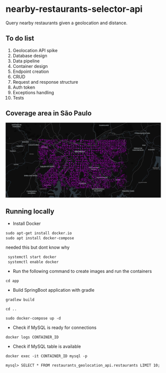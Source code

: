 # nearby-restaurants-selector-api
Query nearby restaurants given a geolocation and distance.

<h2>To do list </h3>
<ol>
    <li>Geolocation API spike</li> 
    <li>Database design</li> 
    <li>Data pipeline</li>
    <li>Container design</li> 
    <li>Endpoint creation</li>
    <li>CRUD</li>
    <li>Request and response structure</li>
    <li>Auth token</li>
    <li>Exceptions handling</li>
    <li>Tests</li>
</ol>

<h2>Coverage area in São Paulo</h2>

<img src="data/area.png" width="800">

<h2>Running locally</h2>

- Install Docker
```console
sudo apt-get install docker.io
sudo apt install docker-compose
```

needed this but dont know why
```console
 systemctl start docker
 systemctl enable docker
```



- Run the following command to create images and run the containers

```console
cd app
```
- Build SpringBoot application with gradle

```console
gradlew build
```

```console
cd ..
```


```console
sudo docker-compose up -d
```

- Check if MySQL is ready for connections

```console
docker logs CONTAINER_ID
```

- Check if MySQL table is available

```console
docker exec -it CONTAINER_ID mysql -p
```

```console
mysql> SELECT * FROM restaurants_geolocation_api.restaurants LIMIT 10;
```




